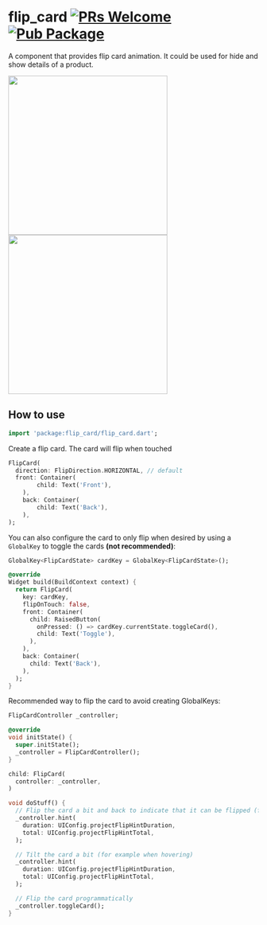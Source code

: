 # flip_card  [![PRs Welcome](https://img.shields.io/badge/PRs-welcome-brightgreen.svg)](https://github.com/fedeoo/flip_card/pulls) [![Pub Package](https://img.shields.io/pub/v/flip_card.svg)](https://pub.dartlang.org/packages/flip_card)

A component that provides flip card animation. It could be used for hide and show details of a product.

<p>
<img src="https://github.com/fedeoo/flip_card/blob/master/screenshots/flip-h.gif?raw=true&v1" width="320" />
<img src="https://github.com/fedeoo/flip_card/blob/master/screenshots/flip-v.gif?raw=true&v1" width="320" />
</p>

## How to use


````dart
import 'package:flip_card/flip_card.dart';
````

Create a flip card. The card will flip when touched

```dart
FlipCard(
  direction: FlipDirection.HORIZONTAL, // default
  front: Container(
        child: Text('Front'),
    ),
    back: Container(
        child: Text('Back'),
    ),
);
```

You can also configure the card to only flip when desired by using a `GlobalKey` to
toggle the cards **(not recommended)**:
```dart
GlobalKey<FlipCardState> cardKey = GlobalKey<FlipCardState>();

@override
Widget build(BuildContext context) {
  return FlipCard(
    key: cardKey,
    flipOnTouch: false,
    front: Container(
      child: RaisedButton(
        onPressed: () => cardKey.currentState.toggleCard(),
        child: Text('Toggle'),
      ),
    ),
    back: Container(
      child: Text('Back'),
    ),
  );
}
```

Recommended way to flip the card to avoid creating GlobalKeys:
```dart
FlipCardController _controller;

@override
void initState() {
  super.initState();
  _controller = FlipCardController();
}

child: FlipCard(
  controller: _controller,
)

void doStuff() {
  // Flip the card a bit and back to indicate that it can be flipped (for example on page load)
  _controller.hint(
    duration: UIConfig.projectFlipHintDuration,
    total: UIConfig.projectFlipHintTotal,
  );

  // Tilt the card a bit (for example when hovering)
  _controller.hint(
    duration: UIConfig.projectFlipHintDuration,
    total: UIConfig.projectFlipHintTotal,
  );

  // Flip the card programmatically
  _controller.toggleCard();
}
```
